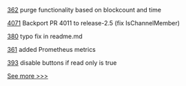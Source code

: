 
[362](https://github.com/hyperledger-labs/blockchain-explorer/pull/362) purge functionality based on blockcount and time

[4071](https://github.com/hyperledger/fabric/pull/4071) Backport PR 4011 to release-2.5 (fix IsChannelMember)

[380](https://github.com/hyperledger-labs/fablo/pull/380) typo fix in readme.md

[361](https://github.com/hyperledger-labs/blockchain-explorer/pull/361) added Prometheus metrics

[393](https://github.com/hyperledger-labs/fabric-operations-console/pull/393) disable buttons if read only is true


[See more >>>](https://start-here.hyperledger.org/pull-requests)
